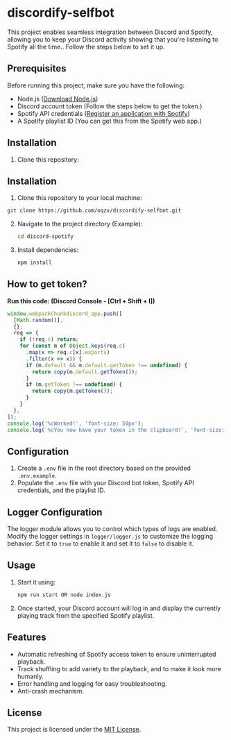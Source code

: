 # discordify-selfbot

This project enables seamless integration between Discord and Spotify, allowing you to keep your Discord activity showing that you're listening to Spotify all the time.. Follow the steps below to set it up.

## Prerequisites

Before running this project, make sure you have the following:

- Node.js ([Download Node.js](https://nodejs.org/))
- Discord account token (Follow the steps below to get the token.)
- Spotify API credentials ([Register an application with Spotify](https://developer.spotify.com/documentation/web-api/concepts/apps#register-your-app))
- A Spotify playlist ID (You can get this from the Spotify web app.)

## Installation

1. Clone this repository:

## Installation

1. Clone this repository to your local machine:

  ```bash
  git clone https://github.com/oqzx/discordify-selfbot.git
  ```

2. Navigate to the project directory (Example):

    ```bash
    cd discord-spotify
    ```

3. Install dependencies:

    ```bash
    npm install
    ```

## How to get token?

<strong>Run this code: (Discord Console - [Ctrl + Shift + I])</strong>

```js
window.webpackChunkdiscord_app.push([
  [Math.random()],
  {},
  req => {
    if (!req.c) return;
    for (const m of Object.keys(req.c)
      .map(x => req.c[x].exports)
      .filter(x => x)) {
      if (m.default && m.default.getToken !== undefined) {
        return copy(m.default.getToken());
      }
      if (m.getToken !== undefined) {
        return copy(m.getToken());
      }
    }
  },
]);
console.log('%cWorked!', 'font-size: 50px');
console.log(`%cYou now have your token in the clipboard!`, 'font-size: 16px');
```

## Configuration

1. Create a `.env` file in the root directory based on the provided `.env.example`.
2. Populate the `.env` file with your Discord bot token, Spotify API credentials, and the playlist ID.

## Logger Configuration

The logger module allows you to control which types of logs are enabled. Modify the logger settings in `logger/logger.js` to customize the logging behavior. Set it to `true` to enable it and set it to `false` to disable it.

## Usage

1. Start it using:

    ```bash
    npm run start OR node index.js
    ```

2. Once started, your Discord account will log in and display the currently playing track from the specified Spotify playlist.

## Features

- Automatic refreshing of Spotify access token to ensure uninterrupted playback.
- Track shuffling to add variety to the playback, and to make it look more humanly.
- Error handling and logging for easy troubleshooting.
- Anti-crash mechanism.

## License

This project is licensed under the [MIT License](https://github.com/PikaNetworkTracker/pika-api.js/blob/main/README.md?plain=1).
